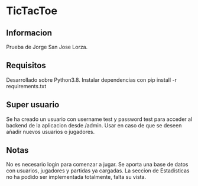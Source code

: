 # TicTacToe

## Informacion
Prueba de Jorge San Jose Lorza.

## Requisitos
Desarrollado sobre Python3.8. Instalar dependencias con pip install -r requirements.txt

## Super usuario
Se ha creado un usuario con username test y password test para acceder al backend de la aplicacion desde /admin.
Usar en caso de que se deseen añadir nuevos usuarios o jugadores.

## Notas
No es necesario login para comenzar a jugar.
Se aporta una base de datos con usuarios, jugadores y partidas ya cargadas.
La seccion de Estadisticas no ha podido ser implementada totalmente, falta su vista.
